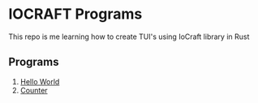 # IOCRAFT Programs

This repo is me learning how to create TUI's using IoCraft library in Rust

## Programs 

1. [Hello World](./hello_world/src/main.rs)
2. [Counter](./counter/src/main.rs)
